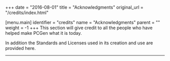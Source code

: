 +++
date = "2016-08-01"
title = "Acknowledgments"
original_url = "/credits/index.html"

[menu.main]
    identifier = "credits"
    name = "Acknowledgments"
    parent = ""
        weight = -1
+++
This section will give credit to all the people who have helped make
PCGen what it is today.

In addition the Standards and Licenses used in its creation and use are
provided here.

------------------------------------------------------------------------



